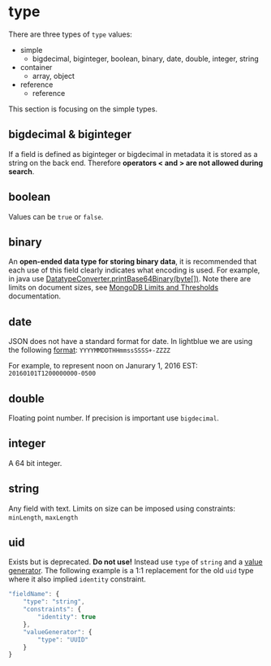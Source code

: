 # type
There are three types of `type` values:
* simple
    * bigdecimal, biginteger, boolean, binary, date, double, integer, string
* container
    * array, object
* reference
    * reference

This section is focusing on the simple types.

## bigdecimal & biginteger
If a field is defined as biginteger or bigdecimal in metadata it is stored as a string on the back end.  Therefore **operators &lt; and &gt; are not allowed during search**.

## boolean
Values can be `true` or `false`.

## binary
An **open-ended data type for storing binary data**, it is recommended that each use of this field clearly indicates what encoding is used.  For example, in java use [DatatypeConverter.printBase64Binary(byte[])](http://www.w3.org/TR/xmlschema-2/#base64Binary).  Note there are limits on document sizes, see [MongoDB Limits and Thresholds](http://docs.mongodb.org/manual/reference/limits/#BSON-Document-Size) documentation.

## date
JSON does not have a standard format for date.  In lightblue we are using the following [format](http://docs.oracle.com/javase/7/docs/api/java/text/SimpleDateFormat.html): `YYYYMMDDTHHmmssSSSS+-ZZZZ`

For example, to represent noon on Janurary 1, 2016 EST: `20160101T1200000000-0500`

## double
Floating point number.  If precision is important use `bigdecimal`.

## integer
A 64 bit integer.

## string
Any field with text.  Limits on size can be imposed using constraints: `minLength`, `maxLength`

## uid
Exists but is deprecated.  **Do not use!**  Instead use `type` of `string` and a [value generator](http://docs.lightblue.io/cookbook/value_generators.html).  The following example is a 1:1 replacement for the old `uid` type where it also implied `identity` constraint.

```javascript
"fieldName": {
    "type": "string",
    "constraints": {
        "identity": true
    },
    "valueGenerator": {
        "type": "UUID"
    }
}
```
